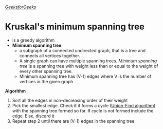 *[GeeksforGeeks](https://www.geeksforgeeks.org/kruskals-minimum-spanning-tree-algorithm-greedy-algo-2/)*
# Kruskal's minimum spanning tree
- is a greedy algorithm
- **Minimum spanning tree** 
    - a subgraph of a connected undirected graph, that is a tree and connects all vertices together.
    - A single graph can have multiple spanning trees. *Minimum spanning tree* is a spanning tree with weight less than or equal to the weight of every other spanning tree.
    - Minimum spanning tree has (V-1) edges where V is the number of vertices in the given graph

**Algorithm**
1. Sort all the edges in non-decreasing order of their weight
2. Pick the smallest edge. Check if it forms a cycle ([Union-Find algorithm](https://github.com/json9512/json9512/blob/main/posts/algorithms/Union-find.md)) with the spanning tree formed so far. If cycle is not formed include the edge. Else, discard it
3. Repeat step 2 until there are (V-1) edges in the spanning tree

